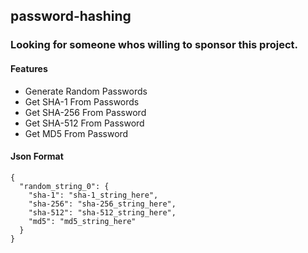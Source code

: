 ## password-hashing

### Looking for someone whos willing to sponsor this project.

#### Features
- Generate Random Passwords
- Get SHA-1 From Passwords
- Get SHA-256 From Password
- Get SHA-512 From Password
- Get MD5 From Password


#### Json Format
```
{
  "random_string_0": {
    "sha-1": "sha-1_string_here",
    "sha-256": "sha-256_string_here",
    "sha-512": "sha-512_string_here",
    "md5": "md5_string_here"
  }
}
```
